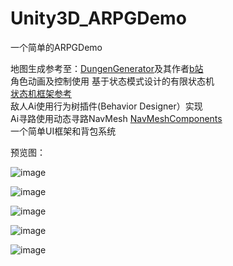 # Unity3D_ARPGDemo
一个简单的ARPGDemo

地图生成参考至：[DungenGenerator](https://github.com/YimiCGH/DungenGenerator)及其作者[b站](https://www.bilibili.com/read/cv3322436)  
角色动画及控制使用
基于状态模式设计的有限状态机  
[状态机框架参考](https://blog.csdn.net/liaoshengg/article/details/81014770)  
敌人Ai使用行为树插件(Behavior Designer）实现\
Ai寻路使用动态寻路NavMesh  [NavMeshComponents](https://github.com/Unity-Technologies/NavMeshComponents)  
一个简单UI框架和背包系统


预览图：

![image](https://github.com/Aetulier/Unity3D_ARPGDemo/blob/master/Preview%20image/1.jpg)

![image](https://github.com/Aetulier/Unity3D_ARPGDemo/blob/master/Preview%20image/2.jpg)

![image](https://github.com/Aetulier/Unity3D_ARPGDemo/blob/master/Preview%20image/3.jpg)

![image](https://github.com/Aetulier/Unity3D_ARPGDemo/blob/master/Preview%20image/4.jpg)

![image](https://github.com/Aetulier/Unity3D_ARPGDemo/blob/master/Preview%20image/5.jpg)
